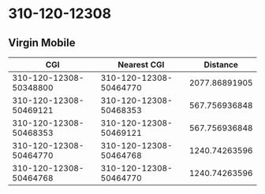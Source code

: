 # 310-120-12308
## Virgin Mobile


| CGI | Nearest CGI | Distance |
|-----|-------------|----------|
| 310-120-12308-50348800 | 310-120-12308-50464770 | 2077.86891905 |
| 310-120-12308-50469121 | 310-120-12308-50468353 | 567.756936848 |
| 310-120-12308-50468353 | 310-120-12308-50469121 | 567.756936848 |
| 310-120-12308-50464770 | 310-120-12308-50464768 | 1240.74263596 |
| 310-120-12308-50464768 | 310-120-12308-50464770 | 1240.74263596 |
